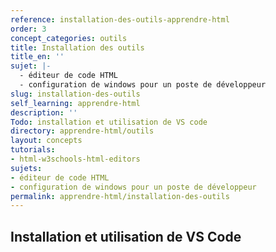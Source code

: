 ```yaml
---
reference: installation-des-outils-apprendre-html
order: 3
concept_categories: outils
title: Installation des outils
title_en: ''
sujet: |-
  - éditeur de code HTML
  - configuration de windows pour un poste de développeur
slug: installation-des-outils
self_learning: apprendre-html
description: ''
Todo: installation et utilisation de VS code
directory: apprendre-html/outils
layout: concepts
tutorials:
- html-w3schools-html-editors
sujets:
- éditeur de code HTML
- configuration de windows pour un poste de développeur
permalink: apprendre-html/installation-des-outils
---
```


## Installation et utilisation de VS Code
